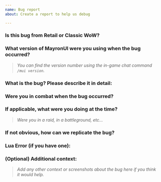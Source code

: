 ```yaml
---
name: Bug report
about: Create a report to help us debug

---
```

### Is this bug from Retail or Classic WoW?


### What version of MayronUI were you using when the bug occurred?
> *You can find the version number using the in-game chat command `/mui version`.*


### What is the bug? Please describe it in detail:


### Were you in combat when the bug occurred?


### If applicable, what were you doing at the time?
> *Were you in a raid, in a battleground, etc...*


### If not obvious, how can we replicate the bug?


### Lua Error (if you have one):


### (Optional) Additional context:
> *Add any other context or screenshots about the bug here if you think it would help.*

